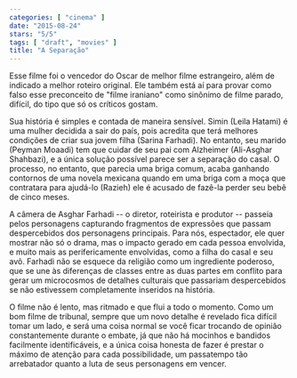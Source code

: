 ```yaml
---
categories: [ "cinema" ]
date: "2015-08-24"
stars: "5/5"
tags: [ "draft", "movies" ]
title: "A Separação"
---
```

Esse filme foi o vencedor do Oscar de melhor filme estrangeiro, além
de indicado a melhor roteiro original. Ele também está aí para provar
como falso esse preconceito de "filme iraniano" como sinônimo de filme
parado, difícil, do tipo que só os críticos gostam.

Sua história é simples e contada de maneira sensível. Simin (Leila
Hatami) é uma mulher decidida a sair do país, pois acredita que terá
melhores condições de criar sua jovem filha (Sarina Farhadi). No
entanto, seu marido (Peyman Moaadi) tem que cuidar de seu pai com
Alzheimer (Ali-Asghar Shahbazi), e a única solução possível parece
ser a separação do casal. O processo, no entanto, que parecia uma
briga comum, acaba ganhando contornos de uma novela mexicana quando
em uma briga com a moça que contratara para ajudá-lo (Razieh) ele é
acusado de fazê-la perder seu bebê de cinco meses.

A câmera de Asghar Farhadi -- o diretor, roteirista e produtor --
passeia pelos personagens capturando fragmentos de expressões que
passam despercebidos dos personagens principais. Para nós, espectador,
ele quer mostrar não só o drama, mas o impacto gerado em cada pessoa
envolvida, e muito mais as perifericamente envolvidas, como a filha do
casal e seu avô. Farhadi não se esquece da religião como um ingrediente
poderoso, que se une às diferenças de classes entre as duas partes em
conflito para gerar um microcosmos de detalhes culturais que passariam
despercebidos se não estivessem completamente inseridos na história.

O filme não é lento, mas ritmado e que flui a todo o momento. Como
um bom filme de tribunal, sempre que um novo detalhe é revelado fica
difícil tomar um lado, e será uma coisa normal se você ficar trocando
de opinião constantemente durante o embate, já que não há mocinhos
e bandidos facilmente identificáveis, e a única coisa honesta de fazer
é prestar o máximo de atenção para cada possibilidade, um passatempo
tão arrebatador quanto a luta de seus personagens em vencer.
